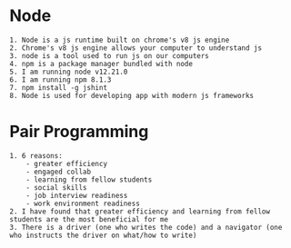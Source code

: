# Node

    1. Node is a js runtime built on chrome's v8 js engine
    2. Chrome's v8 js engine allows your computer to understand js
    3. node is a tool used to run js on our computers
    4. npm is a package manager bundled with node
    5. I am running node v12.21.0
    6. I am running npm 8.1.3
    7. npm install -g jshint
    8. Node is used for developing app with modern js frameworks

# Pair Programming

    1. 6 reasons:
        - greater efficiency
        - engaged collab
        - learning from fellow students
        - social skills
        - job interview readiness
        - work environment readiness
    2. I have found that greater efficiency and learning from fellow students are the most beneficial for me
    3. There is a driver (one who writes the code) and a navigator (one who instructs the driver on what/how to write)